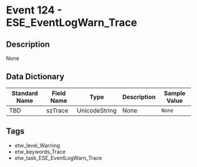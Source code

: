 # Event 124 - ESE_EventLogWarn_Trace

## Description
None

## Data Dictionary
|Standard Name|Field Name|Type|Description|Sample Value|
|---|---|---|---|---|
|TBD|szTrace|UnicodeString|None|`None`|

## Tags
* etw_level_Warning
* etw_keywords_Trace
* etw_task_ESE_EventLogWarn_Trace